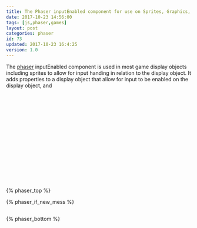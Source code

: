 ```yaml
---
title: The Phaser inputEnabled component for use on Sprites, Graphics, ect
date: 2017-10-23 14:56:00
tags: [js,phaser,games]
layout: post
categories: phaser
id: 73
updated: 2017-10-23 16:4:25
version: 1.0
---
```


The [phaser](http://phaser.io/) inputEnabled component is used in most game display objects including sprites to allow for input handing in relation to the display object. It adds properties to a display object that allow for input to be enabled on the display object, and

<!-- more -->

<!-- demo app -->
<div id="gamearea" style="width:320px;height:240px;margin-left:auto;margin-right:auto;"></div>
<script>

// Poly Model Example
var PM = (function () {

    var api = {

        pointCount : 10,

        // the points
        points : [],

        // parallel array of delta values for the points
        data : [],

        // set the staring status of points
        setPoints : function () {

            // current point index
            var pi = 0,
            data;

            this.points = [];

            // set the values for each point
            this.setData();
            while (pi < this.pointCount) {

                data = this.data[pi];

                // push x first, then y
                this.points.push(Math.floor(Math.cos(data.radian) * data.radius));
                this.points.push(Math.floor(y = Math.sin(data.radian) * data.radius));

                pi += 1;

            }

            // push first point at the end
            this.points.push(this.points[0]);
            this.points.push(this.points[1]);

        },

        forAll : function (func) {

            var i = 0,
            api;
            while (i < this.pointCount) {

                api = {

                    i : i,
                    xi : i * 2,
                    yi : i * 2 + 1,
                    data : this.data[i],
                    points : this.points,
                    pointCount : this.pointCount

                };

                api.x = api.points[api.xi];
                api.y = api.points[api.yi];

                func.call(api, api.x, api.y);

                i += 1;
            }

        },

        // set data values
        setData : function () {

            var i = 0;

            this.data = [];
            while (i < this.pointCount) {

                this.data.push({

                    radius : 80,
                    radian : Math.PI * 2 / this.pointCount * i,
                    deltaRadius : 1 - Math.floor(Math.random() * 2) * 2,
                    radiusMin : 70 - Math.floor(Math.random() * 30),
                    radiusMax : 90 + Math.floor(Math.random() * 30),
                    rate : 33 + Math.floor(66 * Math.random()),
                    lastTime : new Date(),
                    prop : Math.random() * .25 + .25

                });

                i += 1;

            }

        },

        // user action
        userAction : function (x, y) {

            console.log(x + ',' + y);

            this.forAll(function (ptx, pty) {

                // Math.sqrt( Math.pow(x1 - x2, 2) + Math.pow(y1 - y2, 2) )

                var d = Math.sqrt(Math.pow(x - ptx, 2) + Math.pow(y - pty, 2));

                var per = 1 - d / 150;

                per = per > 1 ? 1 : per;
                per = per < 0 ? 0 : per;

                this.data.radius = this.data.radiusMin + (this.data.radiusMax - this.data.radiusMin) * per;
            });

            this.update();

        },

        update : function () {

            var i = 0,
            roll,
            now,
            data;
            while (i < this.pointCount) {

                data = this.data[i];

                this.points[i * 2] = Math.cos(data.radian) * data.radius;
                this.points[i * 2 + 1] = Math.sin(data.radian) * data.radius;

                i += 1;

            }

            // splice out the last point
            // and set it to the first point
            this.points.splice(this.points.length - 2, 1, this.points[0]);
            this.points.splice(this.points.length - 1, 1, this.points[1]);

        }

    };

    return api;

}
    ());

var game = new Phaser.Game(320, 240, Phaser.AUTO, 'gamearea', {

        // create method
        create : function () {

            var back = game.add.graphics(game.world.centerX, game.world.centerY),
            gra,
            draw;

            PM.setPoints();

            back.lineStyle(3, 000000, .4);

            PM.forAll(function (x, y) {

                back.moveTo(Math.cos(this.data.radian) * this.data.radiusMin,
                    Math.sin(this.data.radian) * this.data.radiusMin);
                back.lineTo(

                    Math.cos(this.data.radian) * this.data.radiusMax,
                    Math.sin(this.data.radian) * this.data.radiusMax);

            });

            // add a graphics object to the world
            gra = game.add.graphics(game.world.centerX, game.world.centerY);

            draw = function () {

                gra.clear();

                gra.lineStyle(6, 0x000000);

                gra.beginFill(0xff0000);
                gra.alpha = .4;
                gra.drawPolygon(PM.points);

                gra.lineStyle(2, 0xffffff);

                gra.drawPolygon(PM.points);
                gra.endFill();

            }

            // enable input for the sprite gra
            gra.inputEnabled = true;

            // use the hand cursor it is is a mouse
            gra.input.useHandCursor = true;

            gra.events.onInputDown.add(function (gra, pt) {

                PM.userAction(pt.x - gra.x, pt.y - gra.y);
                //PM.update();
                draw();

            })

            draw();

        }

    }, true);

</script>

{% phaser_top %}

{% phaser_if_new_mess %}

## 

{% phaser_bottom %}

